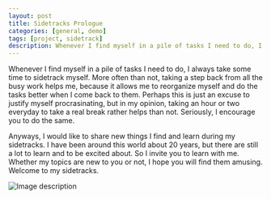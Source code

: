 ```yaml
---
layout: post
title: Sidetracks Prologue
categories: [general, demo]
tags: [project, sidetrack]
description: Whenever I find myself in a pile of tasks I need to do, I always take some time to sidetrack myself...
---
```


Whenever I find myself in a pile of tasks I need to do, I always take some time 
to sidetrack myself. More often than not, taking a step back from all the busy work 
helps me, because it allows me to reorganize myself and do the tasks better when I come back to them. Perhaps this is just an excuse to justify myself procrasinating, but in my opinion, taking an hour or two everyday to take a real break rather helps than not. 
Seriously, I encourage you to do the same.

Anyways, I would like to share new things I find and learn during my sidetracks. I have been around this world about 20 years, but there are still a lot to learn and to be 
excited about. So I invite you to learn with me. Whether my topics are new to you 
or not, I hope you will find them amusing. Welcome to my sidetracks.

![Image description](https://www.gardendesign.com/pictures/images/400x320Exact_0x0/dream-team-s-portland-garden_6/gopher-pocket-gopher-shutterstock-com_13178.jpg)
